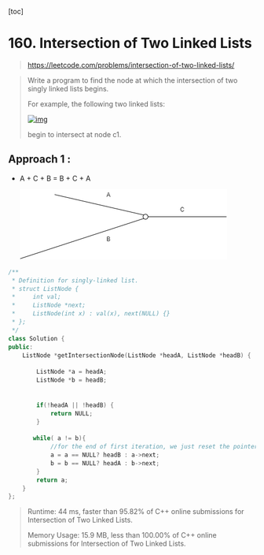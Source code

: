 [toc]

# 160. Intersection of Two Linked Lists

> https://leetcode.com/problems/intersection-of-two-linked-lists/

> Write a program to find the node at which the intersection of two singly linked lists begins.
>
> For example, the following two linked lists:
>
> [![img](https://assets.leetcode.com/uploads/2018/12/13/160_statement.png)](https://assets.leetcode.com/uploads/2018/12/13/160_statement.png)
>
> begin to intersect at node c1.

## Approach 1 : 

* A + C + B = B + C + A

  ![](images\160.png)

```c++
/**
 * Definition for singly-linked list.
 * struct ListNode {
 *     int val;
 *     ListNode *next;
 *     ListNode(int x) : val(x), next(NULL) {}
 * };
 */
class Solution {
public:
    ListNode *getIntersectionNode(ListNode *headA, ListNode *headB) {
        
        ListNode *a = headA;
        ListNode *b = headB;

        
        if(!headA || !headB) {
            return NULL;
        }
        
       while( a != b){
        	//for the end of first iteration, we just reset the pointer to the head of another linkedlist
            a = a == NULL? headB : a->next;
            b = b == NULL? headA : b->next;    
        }
        return a; 
    }
};
```
>Runtime: 44 ms, faster than 95.82% of C++ online submissions for Intersection of Two Linked Lists.
>
>Memory Usage: 15.9 MB, less than 100.00% of C++ online submissions for Intersection of Two Linked Lists.

